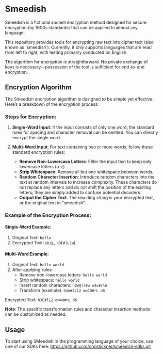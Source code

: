 # Smeedish

Smeedish is a fictional ancient encryption method designed for secure encryption (by 1600s standards) that can be applied to almost any language.

This repository provides tools for encrypting raw text into cipher text (also known as 'smeedish'). Currently, it only supports languages that are read from left to right, with testing primarily conducted on English.

The algorithm for encryption is straightforward. No private exchange of keys is necessary—possession of the tool is sufficient for end-to-end encryption.

## Encryption Algorithm

The Smeedish encryption algorithm is designed to be simple yet effective. Here’s a breakdown of the encryption process:

### Steps for Encryption:

1. **Single-Word Input**: If the input consists of only one word, the standard rules for spacing and character removal can be omitted. You can directly encrypt the single word.

2. **Multi-Word Input**: For text containing two or more words, follow these standard encryption rules:
   - **Remove Non-Lowercase Letters**: Filter the input text to keep only lowercase letters (a-z).
   - **Strip Whitespace**: Remove all but one whitespace between words.
   - **Random Character Insertion**: Introduce random characters into the text at random intervals to increase complexity. These characters do not replace any letters and do not shift the position of the existing letters; they are simply added to confuse potential decoders.
   - **Output the Cipher Text**: The resulting string is your encrypted text, or the original text in "smeedish".

### Example of the Encryption Process:

#### Single-Word Example:
1. Original Text: `hello`
2. Encrypted Text: (e.g., `h3E#lL2o`)

#### Multi-Word Example:
1. Original Text: `hello world`
2. After applying rules:
   - Remove non-lowercase letters: `hello world`
   - Strip whitespace: `hello world`
   - Insert random characters: `h2e@ll#o w4o#rld`
   - Transform (example): `h3e#lLl2 ow4O#rL d6`

Encrypted Text: `h3E#lL2 ow4O#rL d6`

**Note**: The specific transformation rules and character insertion methods can be customized as needed.

## Usage

To start using SMeedish in the programming language of your choice, use one of our SDKs here: https://github.com/christickner/smeedish-sdks.git
